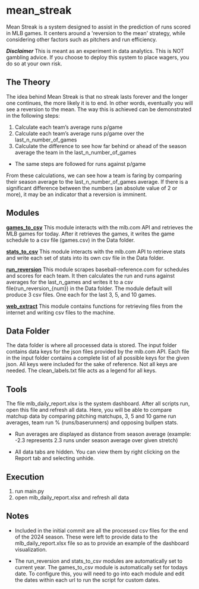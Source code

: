# mean_streak
Mean Streak is a system designed to assist in the prediction of runs scored in MLB games. It centers around a 'reversion to the mean' strategy, while considering other factors such as pitchers and run efficiency.

***Disclaimer***
This is meant as an experiment in data analytics. This is NOT gambling advice. If you choose to deploy this system to place wagers, you do so at your own risk.


The Theory
----------
The idea behind Mean Streak is that no streak lasts forever and the longer one continues, the more likely it is to end. In other words, eventually you will see a reversion to the mean. The way this is achieved can be demonstrated in the following steps:

1) Calculate each team’s average runs p/game
2) Calculate each team’s average runs p/game over the last_n_number_of_games
3) Calculate the difference to see how far behind or ahead of the season average the team in the last_n_number_of_games

* The same steps are followed for runs against p/game

From these calculations, we can see how a team is faring by comparing their season average to the last_n_number_of_games average. If there is a significant difference between the numbers (an absolute value of 2 or more), it may be an indicator that a reversion is imminent. 


Modules
-------
<ins>**games_to_csv**</ins>
This module interacts with the mlb.com API and retrieves the MLB games for today. After it retrieves the games, it writes the game schedule to a csv file (games.csv) in the Data folder.

<ins>**stats_to_csv**</ins>
This module interacts with the mlb.com API to retrieve stats and write each set of stats into its own csv file in the Data folder. 

<ins>**run_reversion**</ins>
This module scrapes baseball-reference.com for schedules and scores for each team. It then calculates the run and runs against averages for the last_n_games and writes it to a csv file(run_reversion_{num}) in the Data folder. The module default will produce 3 csv files. One each for the last 3, 5, and 10 games.

<ins>**web_extract**</ins>
This module contains functions for retrieving files from the internet and writing csv files to the machine.


Data Folder
-----------
The data folder is where all processed data is stored. The input folder contains data keys for the json files provided by the mlb.com API. Each file in the input folder contains a complete list of all possible keys for the given json. All keys were included for the sake of reference. Not all keys are needed. The clean_labels.txt file acts as a legend for all keys.


Tools
-----
The file mlb_daily_report.xlsx is the system dashboard. After all scripts run, open this file and refresh all data. Here, you will be able to compare matchup data by comparing pitching matchups, 3, 5 and 10 game run averages, team run % (runs/baserunners) and opposing bullpen stats.

* Run averages are displayed as distance from season average (example: -2.3 represents 2.3 runs under season average over given stretch)

* All data tabs are hidden. You can view them by right clicking on the Report tab and selecting unhide.


Execution
---------
1) run main.py
2) open mlb_daily_report.xlsx and refresh all data


Notes
-----
- Included in the initial commit are all the processed csv files for the end of the 2024 season. These were left to provide data to the mlb_daily_report.xlsx file so as to provide an example of the dashboard visualization.

- The run_reversion and stats_to_csv modules are automatically set to current year. The games_to_csv module is automatically set for todays date. To configure this, you will need to go into each module and edit the dates within each url to run the script for custom dates.
